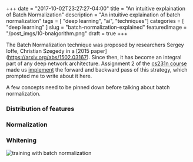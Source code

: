 +++
date          = "2017-10-02T23:27:27-04:00"
title         = "An intuitive explaination of Batch Normalization"
description   = "An intuitive explaination of batch normalization"
tags          = [ "deep learning", "ai", "techniques"]
categories    = [ "deep learning" ]
slug          = "batch-normalization-explained"
featuredImage = "/post_imgs/10-bnalgorithm.png"
draft         = true
+++

The Batch Normalization technique was proposed by researchers Sergey Ioffe, Christian Szegedy in a [2015 paper] (https://arxiv.org/abs/1502.03167). Since then, it has become an integral part of any deep network architecture. Assignment 2 of the [cs231n course](http://cs231n.github.io/assignments2016/assignment2/) made us [implement](https://github.com/anandsaha/cs231n.assignments/blob/master/2016winter/assignment2/BatchNormalization.ipynb) the forward and backward pass of this strategy, which prompted me to write about it here.

A few concepts need to be pinned down before talking about batch normalization.

### Distribution of features

### Normalization

### Whitening



![training with batch normalization](/post_imgs/10-batchnormgraphs.png)

